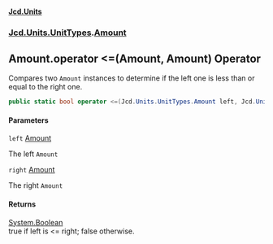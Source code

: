 #### [Jcd.Units](index.md 'index')
### [Jcd.Units.UnitTypes](Jcd.Units.UnitTypes.md 'Jcd.Units.UnitTypes').[Amount](Jcd.Units.UnitTypes.Amount.md 'Jcd.Units.UnitTypes.Amount')

## Amount.operator <=(Amount, Amount) Operator

Compares two `Amount` instances to determine if the left one is less than or equal to the right one.

```csharp
public static bool operator <=(Jcd.Units.UnitTypes.Amount left, Jcd.Units.UnitTypes.Amount right);
```
#### Parameters

<a name='Jcd.Units.UnitTypes.Amount.op_LessThanOrEqual(Jcd.Units.UnitTypes.Amount,Jcd.Units.UnitTypes.Amount).left'></a>

`left` [Amount](Jcd.Units.UnitTypes.Amount.md 'Jcd.Units.UnitTypes.Amount')

The left `Amount`

<a name='Jcd.Units.UnitTypes.Amount.op_LessThanOrEqual(Jcd.Units.UnitTypes.Amount,Jcd.Units.UnitTypes.Amount).right'></a>

`right` [Amount](Jcd.Units.UnitTypes.Amount.md 'Jcd.Units.UnitTypes.Amount')

The right `Amount`

#### Returns
[System.Boolean](https://docs.microsoft.com/en-us/dotnet/api/System.Boolean 'System.Boolean')  
true if left is <= right; false otherwise.